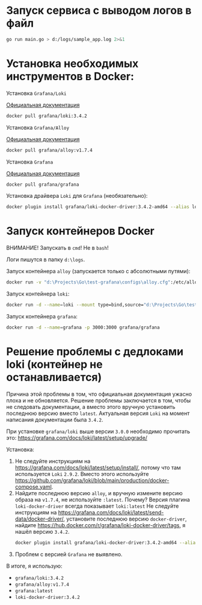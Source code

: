 # Запуск сервиса с выводом логов в файл
```bash
go run main.go > d:/logs/sample_app.log 2>&1
```

# Установка необходимых инструментов в Docker:
Установка `Grafana/Loki`

[Официальная документация](https://grafana.com/docs/loki/latest/setup/install/docker/)
```bash
docker pull grafana/loki:3.4.2
```

Установка `Grafana/Alloy`

[Официальная документация](https://grafana.com/docs/alloy/latest/set-up/install/docker/)
```bash
docker pull grafana/alloy:v1.7.4
```

Установка `Grafana`

[Официальная документация](https://grafana.com/docs/grafana/latest/setup-grafana/installation/docker/)
```bash
docker pull grafana/grafana
```

Установка драйвера `Loki` для `Grafana` (необязательно):
```bash
docker plugin install grafana/loki-docker-driver:3.4.2-amd64 --alias loki_driver --grant-all-permissions
```

# Запуск контейнеров Docker
ВНИМАНИЕ! Запускать в `cmd`! Не в `bash`!

Логи пишутся в папку `d:\logs`.

Запуск контейнера `alloy` (запускается только с абсолютными путями):
```bash
docker run -v "d:\Projects\Go\test-grafana\configs\alloy.cfg":/etc/alloy/config.alloy -v "d:\logs":/tmp/logs -p 12345:12345 grafana/alloy:v1.7.4 run --server.http.listen-addr=0.0.0.0:12345 --storage.path="d:\Projects\Grafana\Alloy" /etc/alloy/config.alloy
```

Запуск контейнера `loki`:
```bash
docker run -d --name=loki --mount type=bind,source="d:\Projects\Go\test-grafana\configs\loki-config.yml",target=/etc/loki/local-config.yaml -p 3100:3100 grafana/loki:3.4.2
```

Запуск контейнера `grafana`:
```bash
docker run -d --name=grafana -p 3000:3000 grafana/grafana
```

# Решение проблемы с дедлоками loki (контейнер не останавливается)

Причина этой проблемы в том, что официальная документация ужасно плоха и не обновляется.
Решение проблемы заключается в том, чтобы не следовать документации, а вместо этого вручную установить последнюю версию вместо `latest`.
Актуальная версия `Loki` на момент написания документации была `3.4.2`.

При установке `grafana/loki` выше версии `3.0.0` необходимо прочитать это: https://grafana.com/docs/loki/latest/setup/upgrade/

Установка:

1. Не следуйте инструкциям на https://grafana.com/docs/loki/latest/setup/install/, потому что там используется `Loki` `2.9.2`. 
   Вместо этого используйте https://github.com/grafana/loki/blob/main/production/docker-compose.yaml.
2. Найдите последнюю версию `alloy`, и вручную измените версию образа на `v1.7.4`, не используйте `:latest`.
   Почему? Версия плагина `loki-docker-driver` всегда показывает `loki:latest`
   Не следуйте инструкциям на https://grafana.com/docs/loki/latest/send-data/docker-driver/, установите последнюю версию `docker-driver`, найдите https://hub.docker.com/r/grafana/loki-docker-driver/tags, я нашёл версию `3.4.2`.
   ```bash
   docker plugin install grafana/loki-docker-driver:3.4.2-amd64 --alias loki_driver --grant-all-permissions
   ```
3. Проблем с версией `Grafana` не выявлено. 

В итоге, я использую:
   - `grafana/loki:3.4.2` 
   - `grafana/alloy:v1.7.4` 
   - `grafana:latest` 
   - `loki-docker-driver:3.4.2`

